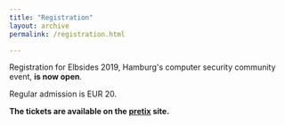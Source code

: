 ```yaml
---
title: "Registration"
layout: archive
permalink: /registration.html

---
```


Registration for Elbsides 2019, Hamburg's computer security community event, **is now open**.

Regular admission is EUR 20.

**The tickets are available on the
  [pretix](https://pretix.eu/elbsides/elbsides2019) site.**

